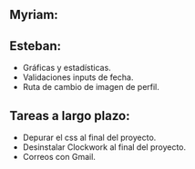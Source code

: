 ## Myriam:

## Esteban:

- Gráficas y estadísticas.
- Validaciones inputs de fecha.
- Ruta de cambio de imagen de perfil.

## Tareas a largo plazo:

- Depurar el css al final del proyecto.
- Desinstalar Clockwork al final del proyecto.
- Correos con Gmail.
